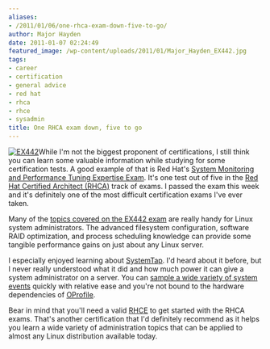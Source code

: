 ```yaml
---
aliases:
- /2011/01/06/one-rhca-exam-down-five-to-go/
author: Major Hayden
date: 2011-01-07 02:24:49
featured_image: /wp-content/uploads/2011/01/Major_Hayden_EX442.jpg
tags:
- career
- certification
- general advice
- red hat
- rhca
- rhce
- sysadmin
title: One RHCA exam down, five to go
---
```


[<img src="/wp-content/uploads/2011/01/Major_Hayden_EX442-300x231.jpg" alt="EX442" title="EX442" width="300" height="231" class="alignright size-medium wp-image-2115" srcset="/wp-content/uploads/2011/01/Major_Hayden_EX442-300x231.jpg 300w, /wp-content/uploads/2011/01/Major_Hayden_EX442-1024x790.jpg 1024w" sizes="(max-width: 300px) 100vw, 300px" />][1]While I'm not the biggest proponent of certifications, I still think you can learn some valuable information while studying for some certification tests. A good example of that is Red Hat's [System Monitoring and Performance Tuning Expertise Exam][2]. It's one test out of five in the [Red Hat Certified Architect (RHCA)][3] track of exams. I passed the exam this week and it's definitely one of the most difficult certification exams I've ever taken.

Many of the [topics covered on the EX442 exam][4] are really handy for Linux system administrators. The advanced filesystem configuration, software RAID optimization, and process scheduling knowledge can provide some tangible performance gains on just about any Linux server.

I especially enjoyed learning about [SystemTap][5]. I'd heard about it before, but I never really understood what it did and how much power it can give a system administrator on a server. You can [sample a wide variety of system events][6] quickly with relative ease and you're not bound to the hardware dependencies of [OProfile][7].

Bear in mind that you'll need a valid [RHCE][8] to get started with the RHCA exams. That's another certification that I'd definitely recommend as it helps you learn a wide variety of administration topics that can be applied to almost any Linux distribution available today.

 [1]: /wp-content/uploads/2011/01/Major_Hayden_EX442.jpg
 [2]: https://www.redhat.com/courses/ex442_red_hat_enterprise_system_monitoring_and_performance_tuning_expertise_exam/
 [3]: http://www.redhat.com/certification/rhca/
 [4]: https://www.redhat.com/courses/rh442_red_hat_enterprise_system_monitoring_and_performance_tuning/details/
 [5]: http://sourceware.org/systemtap/
 [6]: http://sourceware.org/systemtap/examples/keyword-index.html
 [7]: http://oprofile.sourceforge.net/news/
 [8]: http://www.redhat.com/certification/rhce/